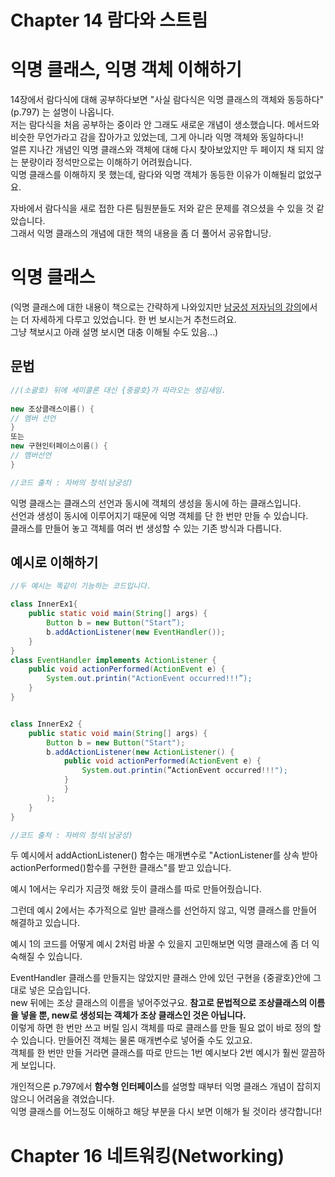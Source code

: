 # Chapter 14 람다와 스트림

# 익명 클래스, 익명 객체 이해하기

14장에서 람다식에 대해 공부하다보면 "사실 람다식은 익명 클래스의 객체와 동등하다"(p.797) 는 설명이 나옵니다.  
저는 람다식을 처음 공부하는 중이라 안 그래도 새로운 개념이 생소했습니다. 메서드와 비슷한 무언가라고 감을 잡아가고 있었는데, 그게 아니라 익명 객체와 동일하다니!  
얼른 지나간 개념인 익명 클래스와 객체에 대해 다시 찾아보았지만 두 페이지 채 되지 않는 분량이라 정석만으로는 이해하기 어려웠습니다.  
익명 클래스를 이해하지 못 했는데, 람다와 익명 객체가 동등한 이유가 이해될리 없었구요.

자바에서 람다식을 새로 접한 다른 팀원분들도 저와 같은 문제를 겪으셨을 수 있을 것 같았습니다.  
그래서 익명 클래스의 개념에 대한 책의 내용을 좀 더 풀어서 공유합니당.

# 익명 클래스
(익명 클래스에 대한 내용이 책으로는 간략하게 나와있지만 [남궁성 저자님의 강의](https://www.youtube.com/watch?v=jRusDJ5ca4g)에서는 더 자세하게 다루고 있었습니다. 한 번 보시는거 추천드려요.   
그냥 책보시고 아래 설명 보시면 대충 이해될 수도 있음...)
## 문법
```java
//(소괄호) 뒤에 세미콜론 대신 {중괄호}가 따라오는 생김새임.
 
new 조상클래스이름() {
// 멤버 선언
}
또는
new 구현인터페이스이름() {
// 멤버선언
}

//코드 출처 : 자바의 정석(남궁성)
```
익명 클래스는 클래스의 선언과 동시에 객체의 생성을 동시에 하는 클래스입니다.  
선언과 생성이 동시에 이루어지기 때문에 익명 객체를 단 한 번만 만들 수 있습니다.  
클래스를 만들어 놓고 객체를 여러 번 생성할 수 있는 기존 방식과 다릅니다.
## 예시로 이해하기

```java
//두 예시는 똑같이 기능하는 코드입니다.

class InnerEx1{
    public static void main(String[] args) {
        Button b = new Button("Start”);
        b.addActionListener(new EventHandler());
    }
}
class EventHandler implements ActionListener {
    public void actionPerformed(ActionEvent e) {
        System.out.printin("ActionEvent occurred!!!”);
    }
}


class InnerEx2 {
    public static void main(String[] args) {
        Button b = new Button("Start");
        b.addActionListener(new ActionListener() {
            public void actionPerformed(ActionEvent e) {
                System.out.printin(”ActionEvent occurred!!!");
            }
            }
        );
    }
}

//코드 출처 : 자바의 정석(남궁성)
```
두 예시에서 addActionListener() 함수는 매개변수로 "ActionListener를 상속 받아 actionPerformed()함수를 구현한 클래스"를 받고 있습니다.

예시 1에서는 우리가 지금껏 해왔 듯이 클래스를 따로 만들어줬습니다.

그런데 예시 2에서는 추가적으로 일반 클래스를 선언하지 않고, 익명 클래스를 만들어 해결하고 있습니다.

예시 1의 코드를 어떻게 예시 2처럼 바꿀 수 있을지 고민해보면 익명 클래스에 좀 더 익숙해질 수 있습니다.

EventHandler 클래스를 만들지는 않았지만 클래스 안에 있던 구현을 {중괄호}안에 그대로 넣은 모습입니다.  
new 뒤에는 조상 클래스의 이름을 넣어주었구요. **참고로 문법적으로 조상클래스의 이름을 넣을 뿐, new로 생성되는 객체가 조상 클래스인 것은 아닙니다.**  
이렇게 하면 한 번만 쓰고 버릴 임시 객체를 따로 클래스를 만들 필요 없이 바로 정의 할 수 있습니다. 만들어진 객체는 물론 매개변수로 넣어줄 수도 있고요.   
객체를 한 번만 만들 거라면 클래스를 따로 만드는 1번 예시보다 2번 예시가 훨씬 깔끔하게 보입니다.

개인적으론 p.797에서 **함수형 인터페이스**를 설명할 때부터 익명 클래스 개념이 잡히지 않으니 어려움을 겪었습니다.  
익명 클래스를 어느정도 이해하고 해당 부분을 다시 보면 이해가 될 것이라 생각합니다!


# Chapter 16 네트워킹(Networking)